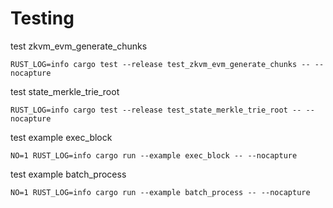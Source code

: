 # Testing

test zkvm_evm_generate_chunks
```
RUST_LOG=info cargo test --release test_zkvm_evm_generate_chunks -- --nocapture
```

test state_merkle_trie_root
```
RUST_LOG=info cargo test --release test_state_merkle_trie_root -- --nocapture
```

test example exec_block
```
NO=1 RUST_LOG=info cargo run --example exec_block -- --nocapture
```

test example batch_process
```
NO=1 RUST_LOG=info cargo run --example batch_process -- --nocapture
```